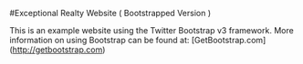 #Exceptional Realty Website ( Bootstrapped Version )

This is an example website using the Twitter Bootstrap v3 framework.
More information on using Bootstrap can be found at:
[GetBootstrap.com] (http://getbootstrap.com)